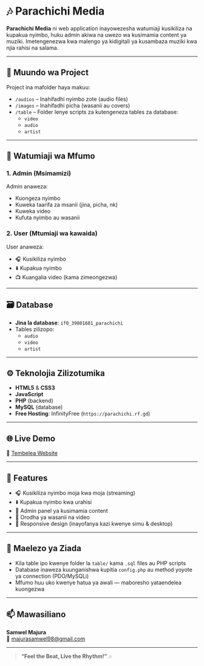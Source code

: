 # 🎶 Parachichi Media

**Parachichi Media** ni web application inayowezesha watumiaji kusikiliza na kupakua nyimbo, huku admin akiwa na uwezo wa kusimamia content ya muziki. Imetengenezwa kwa malengo ya kidigitali ya kusambaza muziki kwa njia rahisi na salama.

---

## 📁 Muundo wa Project

Project ina mafolder haya makuu:

- `/audios` – Inahifadhi nyimbo zote (audio files)
- `/images` – Inahifadhi picha (wasanii au covers)
- `/table` – Folder lenye scripts za kutengeneza tables za database:
  - `video`
  - `audio`
  - `artist`

---

## 👥 Watumiaji wa Mfumo

### 1. **Admin (Msimamizi)**
Admin anaweza:
- Kuongeza nyimbo
- Kuweka taarifa za msanii (jina, picha, nk)
- Kuweka video
- Kufuta nyimbo au wasanii

### 2. **User (Mtumiaji wa kawaida)**
User anaweza:
- 🎧 Kusikiliza nyimbo
- ⬇️ Kupakua nyimbo
- 📺 Kuangalia video (kama zimeongezwa)

---

## 🗃️ Database

- **Jina la database**: `if0_39801681_parachichi`
- Tables zilizopo:
  - `audio`
  - `video`
  - `artist`

---

## ⚙️ Teknolojia Zilizotumika

- **HTML5** & **CSS3**
- **JavaScript**
- **PHP** (backend)
- **MySQL** (database)
- **Free Hosting**: InfinityFree (`https://parachichi.rf.gd`)

---

## 🌐 Live Demo

🔗 [Tembelea Website](https://parachichi.rf.gd)

---

## 🚀 Features

- 🎧 Kusikiliza nyimbo moja kwa moja (streaming)
- ⬇️ Kupakua nyimbo kwa urahisi
- 🔐 Admin panel ya kusimamia content
- 🎤 Orodha ya wasanii na video
- 📱 Responsive design (inayofanya kazi kwenye simu & desktop)

---

## 📌 Maelezo ya Ziada

- Kila table ipo kwenye folder la `table/` kama `.sql` files au PHP scripts
- Database inaweza kuunganishwa kupitia `config.php` au method yoyote ya connection (PDO/MySQLi)
- Mfumo huu uko kwenye hatua ya awali — maboresho yataendelea kuongezwa

---

## 📫 Mawasiliano

**Samwel Majura**  
📧 majurasamwel98@gmail.com  

---

> **“Feel the Beat, Live the Rhythm!”** 🎶
